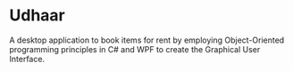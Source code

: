 # Udhaar
A desktop application to book items for rent by employing Object-Oriented programming principles in C# and WPF to create the Graphical User Interface.
